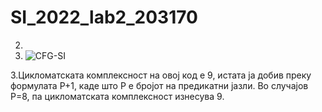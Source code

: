 # SI_2022_lab2_203170


2. 
3.   ![CFG-SI](https://user-images.githubusercontent.com/101474964/171696572-ed34e1a3-ec38-478b-83d8-79bd95649dde.png)
 


3.Цикломатската комплексност на овој код е 9, истата ја добив преку формулата P+1, каде што P е бројот на предикатни јазли. Во случајoв P=8, па цикломатската комплексност изнесува 9.


